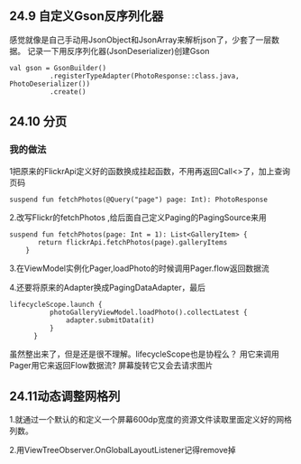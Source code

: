 ## 24.9 自定义Gson反序列化器

感觉就像是自己手动用JsonObject和JsonArray来解析json了，少套了一层数据。
记录一下用反序列化器(JsonDeserializer)创建Gson

    val gson = GsonBuilder()
              .registerTypeAdapter(PhotoResponse::class.java, PhotoDeserializer())
              .create()

## 24.10 分页
### 我的做法
1把原来的FlickrApi定义好的函数换成挂起函数，不用再返回Call<>了，加上查询页码

    suspend fun fetchPhotos(@Query("page") page: Int): PhotoResponse

2.改写Flickr的fetchPhotos ,给后面自己定义Paging的PagingSource来用

    suspend fun fetchPhotos(page: Int = 1): List<GalleryItem> {
           return flickrApi.fetchPhotos(page).galleryItems
        }
	
3.在ViewModel实例化Pager,loadPhoto的时候调用Pager.flow返回数据流

4.还要将原来的Adapter换成PagingDataAdapter，最后

    lifecycleScope.launch {
              photoGalleryViewModel.loadPhoto().collectLatest {
                  adapter.submitData(it)
              }
          }
		
虽然整出来了，但是还是很不理解。lifecycleScope也是协程么？
用它来调用Pager用它来返回Flow数据流?
屏幕旋转它又会去请求图片
	
## 24.11动态调整网格列

1.就通过一个默认的和定义一个屏幕600dp宽度的资源文件读取里面定义好的网格列数。
	
2.用ViewTreeObserver.OnGlobalLayoutListener记得remove掉






